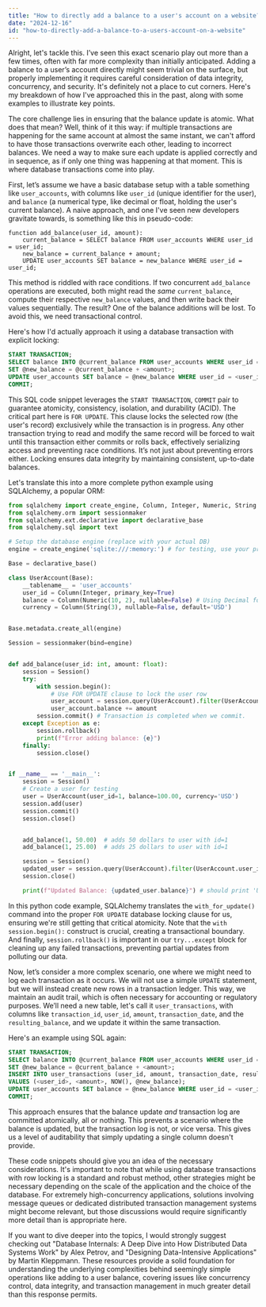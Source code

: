 ```yaml
---
title: "How to directly add a balance to a user's account on a website?"
date: "2024-12-16"
id: "how-to-directly-add-a-balance-to-a-users-account-on-a-website"
---
```


Alright, let's tackle this. I’ve seen this exact scenario play out more than a few times, often with far more complexity than initially anticipated. Adding a balance to a user’s account directly might seem trivial on the surface, but properly implementing it requires careful consideration of data integrity, concurrency, and security. It's definitely not a place to cut corners. Here's my breakdown of how I've approached this in the past, along with some examples to illustrate key points.

The core challenge lies in ensuring that the balance update is atomic. What does that mean? Well, think of it this way: if multiple transactions are happening for the same account at almost the same instant, we can't afford to have those transactions overwrite each other, leading to incorrect balances. We need a way to make sure each update is applied correctly and in sequence, as if only one thing was happening at that moment. This is where database transactions come into play.

First, let’s assume we have a basic database setup with a table something like `user_accounts`, with columns like `user_id` (unique identifier for the user), and `balance` (a numerical type, like decimal or float, holding the user's current balance). A naive approach, and one I've seen new developers gravitate towards, is something like this in pseudo-code:

```
function add_balance(user_id, amount):
    current_balance = SELECT balance FROM user_accounts WHERE user_id = user_id;
    new_balance = current_balance + amount;
    UPDATE user_accounts SET balance = new_balance WHERE user_id = user_id;
```

This method is riddled with race conditions. If two concurrent `add_balance` operations are executed, both might read the *same* `current_balance`, compute their respective `new_balance` values, and then write back their values sequentially. The result? One of the balance additions will be lost. To avoid this, we need transactional control.

Here's how I'd actually approach it using a database transaction with explicit locking:

```sql
START TRANSACTION;
SELECT balance INTO @current_balance FROM user_accounts WHERE user_id = <user_id> FOR UPDATE;
SET @new_balance = @current_balance + <amount>;
UPDATE user_accounts SET balance = @new_balance WHERE user_id = <user_id>;
COMMIT;
```

This SQL code snippet leverages the `START TRANSACTION`, `COMMIT` pair to guarantee atomicity, consistency, isolation, and durability (ACID). The critical part here is `FOR UPDATE`. This clause locks the selected row (the user's record) exclusively while the transaction is in progress. Any other transaction trying to read and modify the same record will be forced to wait until this transaction either commits or rolls back, effectively serializing access and preventing race conditions. It’s not just about preventing errors either. Locking ensures data integrity by maintaining consistent, up-to-date balances.

Let's translate this into a more complete python example using SQLAlchemy, a popular ORM:

```python
from sqlalchemy import create_engine, Column, Integer, Numeric, String
from sqlalchemy.orm import sessionmaker
from sqlalchemy.ext.declarative import declarative_base
from sqlalchemy.sql import text

# Setup the database engine (replace with your actual DB)
engine = create_engine('sqlite:///:memory:') # for testing, use your production db config.

Base = declarative_base()

class UserAccount(Base):
    __tablename__ = 'user_accounts'
    user_id = Column(Integer, primary_key=True)
    balance = Column(Numeric(10, 2), nullable=False) # Using Decimal for accurate currency handling
    currency = Column(String(3), nullable=False, default='USD')


Base.metadata.create_all(engine)

Session = sessionmaker(bind=engine)


def add_balance(user_id: int, amount: float):
    session = Session()
    try:
        with session.begin():
            # Use FOR UPDATE clause to lock the user row
            user_account = session.query(UserAccount).filter(UserAccount.user_id == user_id).with_for_update().one()
            user_account.balance += amount
        session.commit() # Transaction is completed when we commit.
    except Exception as e:
        session.rollback()
        print(f"Error adding balance: {e}")
    finally:
        session.close()


if __name__ == '__main__':
    session = Session()
    # Create a user for testing
    user = UserAccount(user_id=1, balance=100.00, currency='USD')
    session.add(user)
    session.commit()
    session.close()


    add_balance(1, 50.00)  # adds 50 dollars to user with id=1
    add_balance(1, 25.00)  # adds 25 dollars to user with id=1

    session = Session()
    updated_user = session.query(UserAccount).filter(UserAccount.user_id == 1).one()
    session.close()

    print(f"Updated Balance: {updated_user.balance}") # should print 'Updated Balance: 175.00'
```

In this python code example, SQLAlchemy translates the `with_for_update()` command into the proper `FOR UPDATE` database locking clause for us, ensuring we're still getting that critical atomicity. Note that the `with session.begin():` construct is crucial, creating a transactional boundary. And finally, `session.rollback()` is important in our `try...except` block for cleaning up any failed transactions, preventing partial updates from polluting our data.

Now, let’s consider a more complex scenario, one where we might need to log each transaction as it occurs. We will not use a simple `UPDATE` statement, but we will instead create new rows in a transaction ledger. This way, we maintain an audit trail, which is often necessary for accounting or regulatory purposes. We’ll need a new table, let's call it `user_transactions`, with columns like `transaction_id`, `user_id`, `amount`, `transaction_date`, and the `resulting_balance`, and we update it within the same transaction.

Here's an example using SQL again:

```sql
START TRANSACTION;
SELECT balance INTO @current_balance FROM user_accounts WHERE user_id = <user_id> FOR UPDATE;
SET @new_balance = @current_balance + <amount>;
INSERT INTO user_transactions (user_id, amount, transaction_date, resulting_balance)
VALUES (<user_id>, <amount>, NOW(), @new_balance);
UPDATE user_accounts SET balance = @new_balance WHERE user_id = <user_id>;
COMMIT;
```
This approach ensures that the balance update *and* transaction log are committed atomically, all or nothing. This prevents a scenario where the balance is updated, but the transaction log is not, or vice versa. This gives us a level of auditability that simply updating a single column doesn't provide.

These code snippets should give you an idea of the necessary considerations. It's important to note that while using database transactions with row locking is a standard and robust method, other strategies might be necessary depending on the scale of the application and the choice of the database. For extremely high-concurrency applications, solutions involving message queues or dedicated distributed transaction management systems might become relevant, but those discussions would require significantly more detail than is appropriate here.

If you want to dive deeper into the topics, I would strongly suggest checking out "Database Internals: A Deep Dive into How Distributed Data Systems Work" by Alex Petrov, and "Designing Data-Intensive Applications" by Martin Kleppmann. These resources provide a solid foundation for understanding the underlying complexities behind seemingly simple operations like adding to a user balance, covering issues like concurrency control, data integrity, and transaction management in much greater detail than this response permits.
